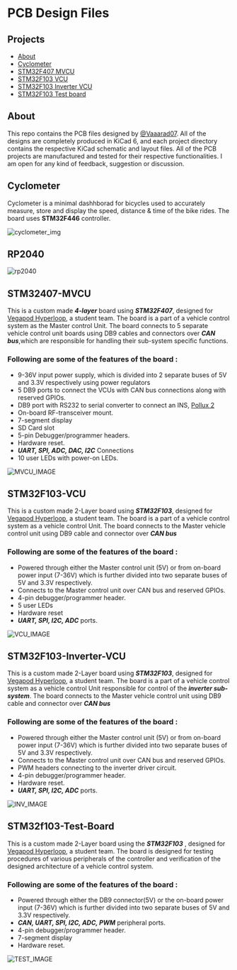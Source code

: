 # PCB Design Files

## Projects
- [About](#about)
- [Cyclometer](#cyclometer)
- [STM32F407 MVCU](#stm32f407-mvcu)
- [STM32F103 VCU](#stm32f103-vcu)
- [STM32F103 Inverter VCU](#stm32f103-inverter-vcu)
- [STM32F103 Test board](#stm32f103-test-board)

## About 
This repo contains the PCB files designed by [@Vaaarad07](https://github.com/Vaaarad07).
All of the designs are completely produced in KiCad 6, and each project directory contains the respective  KiCad schematic and layout files. All of the PCB projects are manufactured and tested for their respective functionalities.
I am open for any kind of feedback, suggestion or discussion.

## Cyclometer 
Cyclometer is a minimal dashhborad for bicycles used to accurately measure, store and display the speed, distance & time of the bike rides.
The board uses **STM32F446** controller.

![cyclometer_img](./Cyclometer/Cyclometer_v1.png)


## RP2040 
![rp2040](./RP2040/img.png)
## STM32407-MVCU
This is a custom made ***4-layer*** board using ***STM32F407***, designed for [Vegapod Hyperloop](https://linktr.ee/vegapodhyperloop?fbclid=PAAabTRk45duWqCT2ES2nHaDbXQsYjndH2ZH-L-wuU1rlmgXJXES0c9xlna4E_aem_AQGd-q00TIai_09fVyH2A-mdNry7ZboQbuSte4yDi2yoPS_CXYrpFN4jU0P01uli4RE), a student team. The board is a part of a vehicle control system as the Master control Unit. The board connects to 5 separate vehicle control unit boards using DB9 cables and connectors over ***CAN bus***,which are responsible for handling their sub-system specific functions.
### Following are some of the features of the board : 
- 9-36V input power supply, which is divided into 2 separate buses of 5V and 3.3V respectively using power regulators
- 5 DB9 ports to connect the VCUs with CAN bus connections along with reserved GPIOs.
- DB9 port with RS232 to serial converter to connect an INS, [Pollux 2](https://aeronsystems.com/ins/pollux-2/) 
- On-board RF-transceiver mount.
- 7-segment display
- SD Card slot
- 5-pin Debugger/programmer headers.
- Hardware reset.
- ***UART, SPI, ADC, DAC, I2C*** Connections
- 10 user LEDs with power-on LEDs.

![MVCU_IMAGE](./images/MVCU_F407.png)

## STM32F103-VCU
This is a custom made 2-Layer board using 
***STM32F103***, designed for [Vegapod Hyperloop](https://linktr.ee/vegapodhyperloop?fbclid=PAAabTRk45duWqCT2ES2nHaDbXQsYjndH2ZH-L-wuU1rlmgXJXES0c9xlna4E_aem_AQGd-q00TIai_09fVyH2A-mdNry7ZboQbuSte4yDi2yoPS_CXYrpFN4jU0P01uli4RE), a student team. The board is a part of a vehicle control system as a vehicle control Unit. The board connects to the Master vehicle control unit using DB9 cable and connector over ***CAN bus*** 
### Following are some of the features of the board : 
- Powered through either the Master control unit (5V) or from on-board power input (7-36V) which is further divided into two separate buses of 5V and 3.3V respectively.
- Connects to the Master control unit over CAN bus and reserved GPIOs.
- 4-pin debugger/programmer header.
- 5 user LEDs
- Hardware reset
- ***UART, SPI, I2C, ADC*** ports.

![VCU_IMAGE](./images/VCU.png)

## STM32F103-Inverter-VCU
This is a custom made 2-Layer board using 
***STM32F103***, designed for [Vegapod Hyperloop](https://linktr.ee/vegapodhyperloop?fbclid=PAAabTRk45duWqCT2ES2nHaDbXQsYjndH2ZH-L-wuU1rlmgXJXES0c9xlna4E_aem_AQGd-q00TIai_09fVyH2A-mdNry7ZboQbuSte4yDi2yoPS_CXYrpFN4jU0P01uli4RE), a student team. The board is a part of a vehicle control system as a vehicle control Unit responsible for control of the ***inverter sub-system***. The board connects to the Master vehicle control unit using DB9 cable and connector over ***CAN bus*** 
### Following are some of the features of the board : 
- Powered through either the Master control unit (5V) or from on-board power input (7-36V) which is further divided into two separate buses of 5V and 3.3V respectively.
- Connects to the Master control unit over CAN bus and reserved GPIOs.
- PWM headers connecting to the inverter driver circuit.
- 4-pin debugger/programmer header.
- Hardware reset.
- ***UART, SPI, I2C, ADC*** ports.

![INV_IMAGE](./images/inverter_vcu.png)

## STM32f103-Test-Board
This is a custom made 2-Layer board using the ***STM32F103*** , designed for [Vegapod Hyperloop](https://linktr.ee/vegapodhyperloop?fbclid=PAAabTRk45duWqCT2ES2nHaDbXQsYjndH2ZH-L-wuU1rlmgXJXES0c9xlna4E_aem_AQGd-q00TIai_09fVyH2A-mdNry7ZboQbuSte4yDi2yoPS_CXYrpFN4jU0P01uli4RE), a student team. The board is designed for testing procedures of various peripherals of the controller and verification of the designed architecture of a vehicle control system.
### Following are some of the features of the board :
- Powered through either the DB9 connector(5V) or the on-board power input (7-36V) which is further divided into two separate buses of 5V and 3.3V respectively.
- ***CAN, UART, SPI, I2C, ADC, PWM*** peripheral ports.
- 4-pin debugger/programmer header.
- 7-segment display
- Hardware reset.

![TEST_IMAGE](./images/f103_V2.png)
